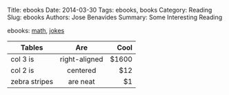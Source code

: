 Title: ebooks
Date: 2014-03-30 
Tags: ebooks, books
Category: Reading
Slug: ebooks
Authors: Jose Benavides
Summary: Some Interesting Reading 

ebooks: [math]({static}/static/ebook_math/16713-h.htm), [jokes]({static}/static/ebook_jokes/21084-h.htm)  

| Tables        | Are           | Cool  | 
| ------------- |:-------------:| -----:|
| col 3 is      | right-aligned | $1600 |
| col 2 is      | centered      |   $12 |
| zebra stripes | are neat      |    $1 |

